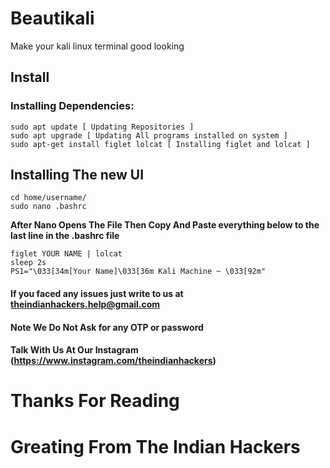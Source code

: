 # Beautikali
Make your kali linux terminal good looking

## Install

### Installing Dependencies:
```
sudo apt update [ Updating Repositories ]
sudo apt upgrade [ Updating All programs installed on system ]
sudo apt-get install figlet lolcat [ Installing figlet and lolcat ]
```
## Installing The new UI
```
cd home/username/
sudo nano .bashrc
```
**After Nano Opens The File Then Copy And Paste everything below to the last line in the .bashrc file**
```
figlet YOUR NAME | lolcat
sleep 2s
PS1="\033[34m[Your Name]\033[36m Kali Machine ~ \033[92m"
```

#### If you faced any issues just write to us at theindianhackers.help@gmail.com
#### Note We Do Not Ask for any OTP or password
#### Talk With Us At Our Instagram (https://www.instagram.com/theindianhackers)

# Thanks For Reading
# Greating From The Indian Hackers
